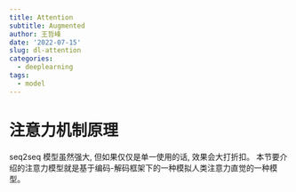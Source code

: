 ```yaml
---
title: Attention
subtitle: Augmented
author: 王哲峰
date: '2022-07-15'
slug: dl-attention
categories:
  - deeplearning
tags:
  - model
---
```


# 注意力机制原理

seq2seq 模型虽然强大, 但如果仅仅是单一使用的话, 效果会大打折扣。
本节要介绍的注意力模型就是基于编码-解码框架下的一种模拟人类注意力直觉的一种模型。


